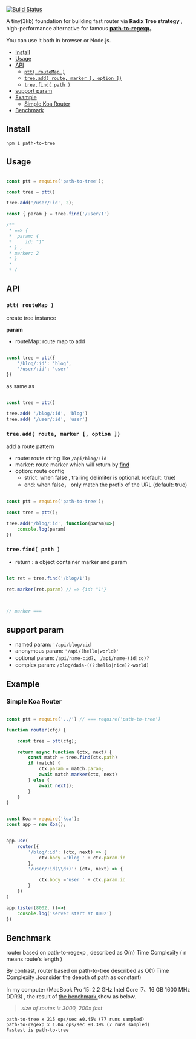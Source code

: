 [![Build Status](https://travis-ci.org/leeluolee/path-to-tree.svg?branch=master)](https://travis-ci.org/leeluolee/path-to-tree)

A tiny(3kb) foundation for building  fast router via  __Radix Tree strategy__ , high-performance alternative for famous [__path-to-regexp__](https://github.com/pillarjs/path-to-regexp)。

You can use it both in browser or Node.js.

- [Install](#install)
- [Usage](#usage)
- [API](#api)
  - [`ptt( routeMap )`](#ptt-routemap)
  - [`tree.add( route, marker [, option ])`](#treeadd-route-marker--option)
  - [`tree.find( path )`](#treefind-path)
- [support param](#support-param)
- [Example](#example)
  - [Simple Koa Router](#simple-koa-router)
- [Benchmark](#benchmark)




## Install

```shell
npm i path-to-tree
```

## Usage


```js

const ptt = require('path-to-tree');

const tree = ptt()

tree.add('/user/:id', 2);

const { param } = tree.find('/user/1')

/**
 * ==> {
 *  param: {
 *     id: "1" 
 * } ,
 * marker: 2
 * }
 * 
 * /

```


## API



### `ptt( routeMap )`

create tree instance

__param__

- routeMap: route map to add


```js

const tree = ptt({
    '/blog/:id': 'blog',
    '/user/:id': 'user'
})

```

as same as

```js

const tree = ptt()

tree.add( '/blog/:id', 'blog')
tree.add( '/user/:id', 'user')

```


### `tree.add( route, marker [, option ])`

add a route pattern

- route: route string like `/api/blog/:id`
- marker: route marker which will return by [find](#find)
- option: route config
    - strict: when false ,  trailing delimiter is optional. (default: true)
    - end: when false， only match the prefix of the URL  (default: true)


```js

const ptt = require('path-to-tree');

const tree = ptt();

tree.add('/blog/:id', function(param)=>{
    console.log(param)
})

```



<a name='find'></a>
### `tree.find( path )`

- return : a object container marker and param

```js

let ret = tree.find('/blog/1');

ret.marker(ret.param) // => {id: "1"}



// marker === 
```


## support param


- named param: `'/api/blog/:id`
- anonymous param: `'/api/(hello|world)'`
- optional param: `/api/name-:id?`、 `/api/name-(id|co)?`
- complex param: `/blog/dada-((?:hello|nice)?-world)`




## Example


### Simple Koa Router


```js

const ptt = require('../') // === require('path-to-tree')

function router(cfg) {

    const tree = ptt(cfg);

    return async function (ctx, next) {
        const match = tree.find(ctx.path)
        if (match) {
            ctx.param = match.param;
            await match.marker(ctx, next)
        } else {
            await next();
        }
    }
}


const Koa = require('koa');
const app = new Koa();


app.use(
    router({
        '/blog/:id': (ctx, next) => {
            ctx.body ='blog ' + ctx.param.id
        },
        '/user/:id(\\d+)': (ctx, next) => {

            ctx.body ='user ' + ctx.param.id
        }
    })
)

app.listen(8002, ()=>{
    console.log('server start at 8002')
})
```

## Benchmark

router based on path-to-regexp , described as  O(n) Time Complexity ( n means route's length )

By contrast, router based on path-to-tree described as O(1) Time Complexity .(consider the deepth of path as constant)

In my computer (MacBook Pro 15: 2.2 GHz Intel Core i7、16 GB 1600 MHz DDR3) , the result of [the benchmark ](https://github.com/leeluolee/path-to-tree/benchmark) show as below.

> _size of routes is 3000, 200x fast_

```
path-to-tree x 215 ops/sec ±0.45% (77 runs sampled)
path-to-regexp x 1.04 ops/sec ±0.39% (7 runs sampled)
Fastest is path-to-tree
```




